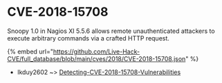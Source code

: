 # CVE-2018-15708

Snoopy 1.0 in Nagios XI 5.5.6 allows remote unauthenticated attackers to execute arbitrary commands via a crafted HTTP request.

{% embed url="https://github.com/Live-Hack-CVE/full_database/blob/main/cves/2018/CVE-2018-15708.json" %}


* lkduy2602 ~> [Detecting-CVE-2018-15708-Vulnerabilities](https://www.alice-snow.ru/2018/database/cve-2018-15708/detecting-cve-2018-15708-vulnerabilities-lkduy2602)